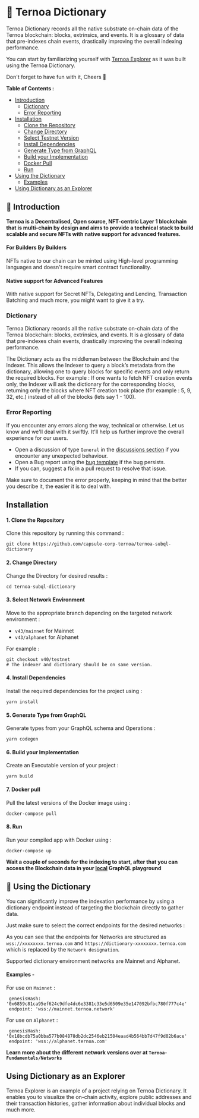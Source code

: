 # 🚚 Ternoa Dictionary 

Ternoa Dictionary records all the native substrate on-chain data of the Ternoa blockchain: blocks, extrinsics, and events. It is a glossary of data that pre-indexes chain events, drastically improving the overall indexing performance.

You can start by familiarizing yourself with [Ternoa Explorer](https://explorer.ternoa.com/) as it was built using the Ternoa Dictionary.

Don't forget to have fun with it, Cheers 🍻

**Table of Contents :** 

- [Introduction](#🤔-introduction)
  - [Dictionary](#dictionary)
  - [Error Reporting](#error-reporting)
- [Installation](#installation)
  - [Clone the Repository](#1-clone-the-repository)
  - [Change Directory](2-change-directory)
  - [Select Testnet Version](#3-select-testnet-version)
  - [Install Dependencies](#4-install-dependencies)
  - [Generate Type from GraphQL](#5-generate-type-from-graphql)
  - [Build your Implementation](#6-build-your-implementation)
  - [Docker Pull](#7-docker-pull)
  - [Run](#8-run)
- [Using the Dictionary](#using-the-dictionary)
  - [Examples](#examples)
 - [Using Dictionary as an Explorer](#using-dictionary-as-an-explorer)


## 🤔 Introduction

**Ternoa is a Decentralised, Open source, NFT-centric Layer 1 blockchain that is multi-chain by design and aims to provide a technical stack to build scalable and secure NFTs with native support for advanced features.**

#### For Builders By Builders

NFTs native to our chain can be minted using High-level programming languages and doesn't require smart contract functionality.

#### Native support for Advanced Features

With native support for Secret NFTs, Delegating and Lending, Transaction Batching and much more, you might want to give it a try.

### Dictionary

Ternoa Dictionary records all the native substrate on-chain data of the Ternoa blockchain: blocks, extrinsics, and events. It is a glossary of data that pre-indexes chain events, drastically improving the overall indexing performance.

The Dictionary acts as the middleman between the Blockchain and the Indexer. This allows the Indexer to query a block’s metadata from the dictionary, allowing one to query blocks for specific events and only return the required blocks. For example : If one wants to fetch NFT creation events only, the Indexer will ask the dictionary for the corresponding blocks, returning only the blocks where NFT creation took place (for example : 5, 9, 32, etc.) instead of all of the blocks (lets say 1 - 100).

### Error Reporting

If you encounter any errors along the way, technical or otherwise. Let us know and we'll deal with it swiftly.
It'll help us further improve the overall experience for our users.

- Open a discussion of type `General` in the [discussions section](https://github.com/capsule-corp-ternoa/ternoa-js/discussions) if you encounter any unexpected behaviour.
- Open a Bug report using the [bug template](https://github.com/capsule-corp-ternoa/ternoa-js/issues/new/choose) if the bug persists.
- If you can, suggest a fix in a pull request to resolve that issue.

Make sure to document the error properly, keeping in mind that the better you describe it, the easier it is to deal with.

##  Installation 

#### 1. Clone the Repository

Clone this repository by running this command :

```
git clone https://github.com/capsule-corp-ternoa/ternoa-subql-dictionary
```

#### 2. Change Directory

Change the Directory for desired results : 
```
cd ternoa-subql-dictionary
```

#### 3. Select Network Environment 

Move to the appropriate branch depending on the targeted network environment :

* `v43/mainnet` for Mainnet
* `v43/alphanet` for Alphanet

For example :

```
git checkout v40/testnet
# The indexer and dictionary should be on same version.
```

#### 4. Install Dependencies

Install the required dependencies for the project using :

```
yarn install
```
#### 5. Generate Type from GraphQL

Generate types from your GraphQL schema and Operations :

```
yarn codegen
```

#### 6. Build your Implementation

Create an Executable version of your project :
    
```
yarn build
```

#### 7. Docker pull

Pull the latest versions of the Docker image using :

```
docker-compose pull
```

#### 8. Run 

Run your compiled app with Docker using :

```
docker-compose up
```

**Wait a couple of seconds for the indexing to start, after that you can access the Blockchain data in your [local](http://localhost:3000/) GraphQL playground**


## 🤯 Using the Dictionary

You can significantly improve the indexation performance by using a dictionary endpoint instead of targeting the blockchain directly to gather data.

Just make sure to select the correct endpoints for the desired networks :

As you can see that the endpoints for Networks are structured as `wss://xxxxxxxx.ternoa.com` and `https://dictionary-xxxxxxxx.ternoa.com` which is replaced by the `Network designation`.

Supported dictionary environment networks are Mainnet and Alphanet.

#### Examples -

For use on `Mainnet` :
```
 genesisHash: '0x6859c81ca95ef624c9dfe4dc6e3381c33e5d6509e35e147092bfbc780f777c4e'
 endpoint: 'wss://mainnet.ternoa.network'
```

For use on `Alphanet` :
```
 genesisHash: '0x18bcdb75a0bba577b084878db2dc2546eb21504eaad4b564bb7d47f9d02b6ace'
 endpoint: 'wss://alphanet.ternoa.com'
```

**Learn more about the different network versions over at `Ternoa-Fundamentals/Networks`**

## Using Dictionary as an Explorer

Ternoa Explorer is an example of a project relying on Ternoa Dictionary. It enables you to visualize the on-chain activity, explore public addresses and their transaction histories, gather information about individual blocks and much more.